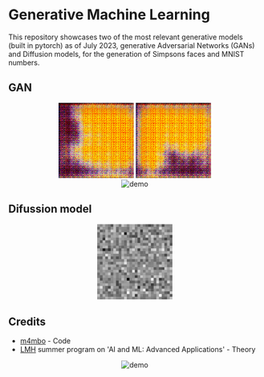 # Generative Machine Learning

This repository showcases two of the most relevant generative models (built in pytorch) as of July 2023, generative Adversarial Networks (GANs) and Diffusion models, for the generation of Simpsons faces and MNIST numbers.

## GAN

<div align="center">
  <img src="res/homer.gif" alt="demo" width="150"/>
  <img src="res/marge.gif" alt="demo" width="150"/>
</div>

<div align="center">
  <img src="res/1x10.gif" alt="demo" width="700"/>
</div>


## Difussion model

<div align="center">
  <img src="res/generated_images.gif" alt="demo" width="150"/>
</div>

## Credits

* [m4mbo](https://github.com/m4mbo) - Code
* [LMH](https://www.lmh.ox.ac.uk/) summer program on 'AI and ML: Advanced Applications' - Theory

<div align="center">
  <img src="res/variety.png" alt="demo" width="900"/>
</div>
